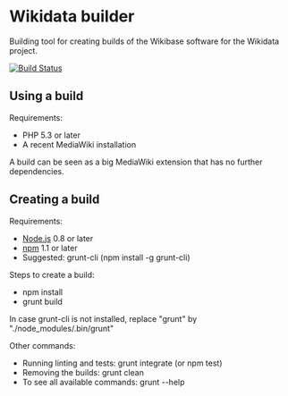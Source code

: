 # Wikidata builder

Building tool for creating builds of the Wikibase software for the Wikidata project.

[![Build Status](https://travis-ci.org/JeroenDeDauw/Wikidata.png?branch=master)](https://travis-ci.org/JeroenDeDauw/Wikidata)

## Using a build

Requirements:

* PHP 5.3 or later
* A recent MediaWiki installation

A build can be seen as a big MediaWiki extension that has no further dependencies.

## Creating a build

Requirements:

* [Node.js](http://nodejs.org/) 0.8 or later
* [npm](https://npmjs.org/) 1.1 or later
* Suggested: grunt-cli (npm install -g grunt-cli)

Steps to create a build:

* npm install
* grunt build

In case grunt-cli is not installed, replace "grunt" by "./node_modules/.bin/grunt"

Other commands:

* Running linting and tests: grunt integrate (or npm test)
* Removing the builds: grunt clean
* To see all available commands: grunt --help
